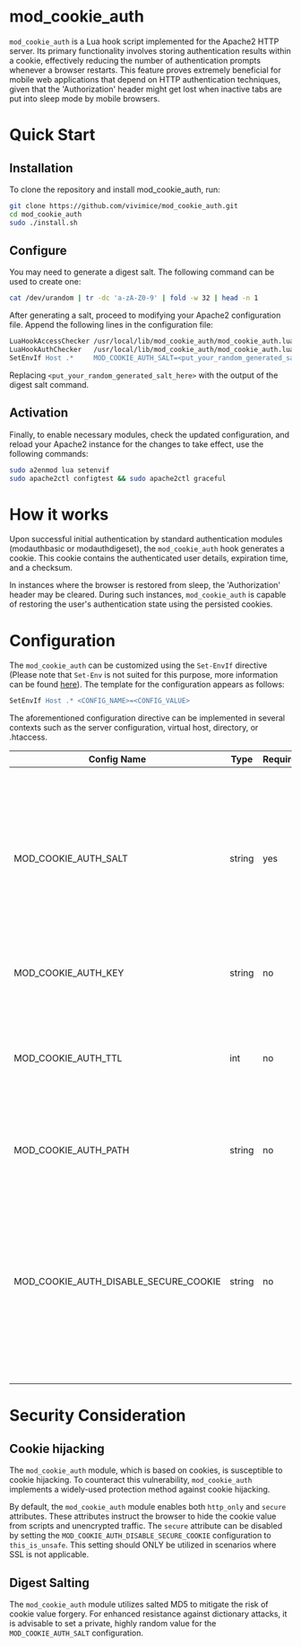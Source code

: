 # mod_cookie_auth

`mod_cookie_auth` is a Lua hook script implemented for the Apache2 HTTP server. Its primary functionality involves storing authentication results within a cookie, effectively reducing the number of authentication prompts whenever a browser restarts. This feature proves extremely beneficial for mobile web applications that depend on HTTP authentication techniques, given that the 'Authorization' header might get lost when inactive tabs are put into sleep mode by mobile browsers.

# Quick Start

## Installation

To clone the repository and install mod_cookie_auth, run:

```sh
git clone https://github.com/vivimice/mod_cookie_auth.git
cd mod_cookie_auth
sudo ./install.sh
```

## Configure

You may need to generate a digest salt. The following command can be used to create one:

```sh
cat /dev/urandom | tr -dc 'a-zA-Z0-9' | fold -w 32 | head -n 1
```

After generating a salt, proceed to modifying your Apache2 configuration file. Append the following lines in the configuration file:

```apache
LuaHookAccessChecker /usr/local/lib/mod_cookie_auth/mod_cookie_auth.lua check late
LuaHookAuthChecker   /usr/local/lib/mod_cookie_auth/mod_cookie_auth.lua store early
SetEnvIf Host .*     MOD_COOKIE_AUTH_SALT=<put_your_random_generated_salt_here>
```

Replacing `<put_your_random_generated_salt_here>` with the output of the digest salt command.

## Activation

Finally, to enable necessary modules, check the updated configuration, and reload your Apache2 instance for the changes to take effect, use the following commands:

```sh
sudo a2enmod lua setenvif
sudo apache2ctl configtest && sudo apache2ctl graceful
```

# How it works

Upon successful initial authentication by standard authentication modules (modauthbasic or modauthdigeset), the `mod_cookie_auth` hook generates a cookie. This cookie contains the authenticated user details, expiration time, and a checksum.

In instances where the browser is restored from sleep, the 'Authorization' header may be cleared. During such instances, `mod_cookie_auth` is capable of restoring the user's authentication state using the persisted cookies.

# Configuration

The `mod_cookie_auth` can be customized using the `Set-EnvIf` directive (Please note that `Set-Env` is not suited for this purpose, more information can be found [here](https://httpd.apache.org/docs/2.4/mod/mod_env.html)). The template for the configuration appears as follows:

```apache
SetEnvIf Host .* <CONFIG_NAME>=<CONFIG_VALUE>
```

The aforementioned configuration directive can be implemented in several contexts such as the server configuration, virtual host, directory, or .htaccess.

|Config Name|Type|Required|Comment|
|-|-|-|-|
|MOD_COOKIE_AUTH_SALT|string|yes|The salt is employed in generating the checksum portion of the cookie value. <br/>**NOTE**:  It's crucial to generate intricate values in this section to guarantee sufficient security against brute force attacks.|
|MOD_COOKIE_AUTH_KEY|string|no|The name of the cookie. <br />Default value: `mcasec`|
|MOD_COOKIE_AUTH_TTL|int|no|The maximum expiry time (in seconds) of the authentication period since the last successful access. <br />Default value: `86400`|
|MOD_COOKIE_AUTH_PATH|string|no|The path section of the outgoing cookie. <br />Default value: `/`|
|MOD_COOKIE_AUTH_DISABLE_SECURE_COOKIE|string|no|Configure the parameter as `this_is_unsafe` to omit the `secure` attribute from the cookie.<br />**IMPORTANT**: Exposing cookies in unencrypted traffic is a security risk. For more details, refer to the [Security](#Security) section of the documentation.|

# Security Consideration

## Cookie hijacking

The `mod_cookie_auth` module, which is based on cookies, is susceptible to cookie hijacking. To counteract this vulnerability, `mod_cookie_auth` implements a widely-used protection method against cookie hijacking.

By default, the `mod_cookie_auth` module enables both `http_only` and `secure` attributes. These attributes instruct the browser to hide the cookie value from scripts and unencrypted traffic. The `secure` attribute can be disabled by setting the `MOD_COOKIE_AUTH_DISABLE_SECURE_COOKIE` configuration to `this_is_unsafe`. This setting should ONLY be utilized in scenarios where SSL is not applicable.

## Digest Salting

The `mod_cookie_auth` module utilizes salted MD5 to mitigate the risk of cookie value forgery. For enhanced resistance against dictionary attacks, it is advisable to set a private, highly random value for the `MOD_COOKIE_AUTH_SALT` configuration.

